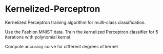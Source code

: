 # Kernelized-Perceptron

Kernelized Perceptron training algorithm for multi-class classification.

Use the Fashion MNIST data. Train the kernelized Perceptron classifier for 5
iterations with polynomial kernel.

Compute accuracy curve for different degrees of kernel
